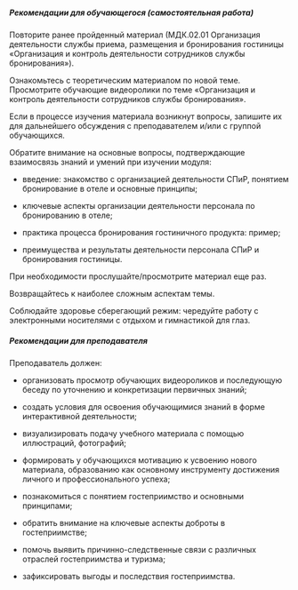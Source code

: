 ##### Рекомендации для обучающегося (самостоятельная работа)
Повторите ранее пройденный материал (МДК.02.01 Организация деятельности службы приема, размещения и бронирования гостиницы «Организация и контроль деятельности сотрудников службы бронирования»).  

Ознакомьтесь с теоретическим материалом по новой теме. Просмотрите обучающие видеоролики по теме «Организация и контроль деятельности сотрудников службы бронирования». 

Если в процессе изучения материала возникнут вопросы, запишите их для дальнейшего обсуждения с преподавателем и/или с группой обучающихся.  

Обратите внимание на основные вопросы, подтверждающие взаимосвязь знаний и умений при изучении модуля:  

- введение: знакомство с организацией деятельности СПиР, понятием бронирование в отеле и основные принципы; 

- ключевые аспекты организации деятельности персонала по бронированию в отеле; 

- практика процесса бронирования гостиничного продукта: пример; 

- преимущества и результаты деятельности персонала СПиР и бронирования гостиницы. 

При необходимости прослушайте/просмотрите материал еще раз.  

Возвращайтесь к наиболее сложным аспектам темы. 

Соблюдайте здоровье сберегающий режим: чередуйте работу с электронными носителями с отдыхом и гимнастикой для глаз. 

##### Рекомендации для преподавателя

Преподаватель должен:
- организовать просмотр обучающих видеороликов и последующую беседу по уточнению и конкретизации первичных знаний;  

- создать условия для освоения обучающимися знаний в форме интерактивной деятельности; 

- визуализировать подачу учебного материала с помощью иллюстраций, фотографий; 

- формировать у обучающихся мотивацию к усвоению нового материала, образованию как основному инструменту достижения личного и профессионального успеха; 

- познакомиться с понятием гостеприимство и основными принципами; 

- обратить внимание на ключевые аспекты доброты в гостеприимстве; 

- помочь выявить причинно-следственные связи с различных отраслей гостеприимства и туризма; 

- зафиксировать выгоды и последствия гостеприимства. 